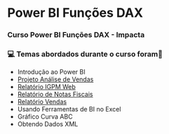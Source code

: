 # Power BI Funções DAX
### Curso Power BI Funções DAX - Impacta
### :computer: Temas abordados durante o curso foram:rocket:
- Introdução ao Power BI
- [Projeto Análise de Vendas](https://github.com/romulovieira777/Power_BI_Funcoes__DAX/tree/main/Projeto%20An%C3%A1lise%20de%20Vendas)
- [Relatório IGPM Web](https://github.com/romulovieira777/Power_BI_Funcoes__DAX/tree/main/Relat%C3%B3rio%20IGPM%20Web)
- [Relatório de Notas Fiscais](https://github.com/romulovieira777/Power_BI_Funcoes__DAX/tree/main/Relat%C3%B3rio%20de%20Notas%20Fiscais)
- [Relatório Vendas](https://github.com/romulovieira777/Power_BI_Funcoes__DAX/tree/main/Relat%C3%B3rio%20de%20Vendas)
- Usando Ferramentas de BI no Excel
- Gráfico Curva ABC
- Obtendo Dados XML
